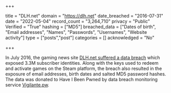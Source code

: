 +++

title = "DLH.net"
domain = "https://dlh.net"
date_breached = "2016-07-31"
date = "2022-05-04"
record_count = "3,264,710"
privacy = "Public"
Verified = "True"
hashing = ["MD5"]
breached_data = ["Dates of birth", "Email addresses", "Names", "Passwords", "Usernames", "Website activity"]
type = ["posts","post"]
categories = []
acknowledged = "No"


+++


In July 2016, the gaming news site <a href="http://www.zdnet.com/article/millions-of-steam-game-keys-stolen-after-site-hack/" target="_blank" rel="noopener">DLH.net suffered a data breach</a> which exposed 3.3M subscriber identities. Along with the keys used to redeem and activate games on the Steam platform, the breach also resulted in the exposure of email addresses, birth dates and salted MD5 password hashes. The data was donated to Have I Been Pwned by data breach monitoring service <a href="https://vigilante.pw/" target="_blank" rel="noopener">Vigilante.pw</a>.

